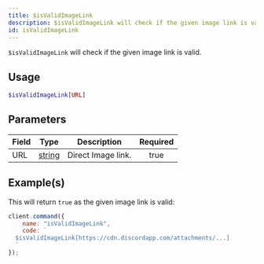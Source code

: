 ```yaml
---
title: $isValidImageLink
description: $isValidImageLink will check if the given image link is valid.
id: isValidImageLink
---
```


`$isValidImageLink` will check if the given image link is valid.

## Usage

```php
$isValidImageLink[URL]
```

## Parameters

| Field | Type                                                                                              | Description        | Required |
| ----- | ------------------------------------------------------------------------------------------------- | ------------------ | :------: |
| URL   | [string](https://developer.mozilla.org/en-US/docs/Web/JavaScript/Reference/Global_Objects/String) | Direct Image link. |   true   |

## Example(s)

This will return `true` as the given image link is valid:

```javascript
client.command({
    name: "isValidImageLink",
    code: `
  $isValidImageLink[https://cdn.discordapp.com/attachments/...]
  `
});
```
